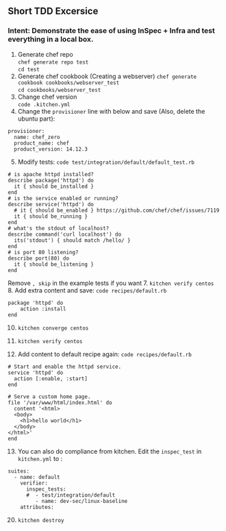 ## Short TDD Excersice 

### Intent: Demonstrate the ease of using InSpec + Infra and test everything in a local box.

1. Generate chef repo  
    `chef generate repo test`  
    `cd test`  
2. Generate chef cookbook (Creating a webserver) 
    `chef generate cookbook cookbooks/webserver_test`  
    `cd cookbooks/webserver_test`  
3. Change chef version  
    `code .kitchen.yml`  
4. Change the `provisioner` line with below and save (Also, delete the ubuntu part):  
```
provisioner:
  name: chef_zero
  product_name: chef
  product_version: 14.12.3
```  
5. Modify tests: `code test/integration/default/default_test.rb`
```
# is apache httpd installed?
describe package('httpd') do
  it { should be_installed }
end
# is the service enabled or running?
describe service('httpd') do
  # it { should be_enabled } https://github.com/chef/chef/issues/7119
  it { should be_running }
end
# what's the stdout of localhost?
describe command('curl localhost') do
  its('stdout') { should match /hello/ }
end
# is port 80 listening?
describe port(80) do
  it { should be_listening }
end
```   
Remove `, skip` in the example tests if you want
7. `kitchen verify centos`  
8. Add extra content and save:  `code recipes/default.rb`  
```
package 'httpd' do
    action :install
end
```   
10. `kitchen converge centos`
11. `kitchen verify centos`

12. Add content to default recipe again:  `code recipes/default.rb`   
```
# Start and enable the httpd service.
service 'httpd' do
  action [:enable, :start]
end

# Serve a custom home page.
file '/var/www/html/index.html' do
  content '<html>
  <body>
    <h1>hello world</h1>
  </body>
</html>'
end
```


13. You can also do compliance from kitchen. Edit the `inspec_test` in `kitchen.yml` to :
```
suites:
  - name: default
    verifier:
      inspec_tests:
      #  - test/integration/default
         - name: dev-sec/linux-baseline
    attributes:
```


20. `kitchen destroy`  
